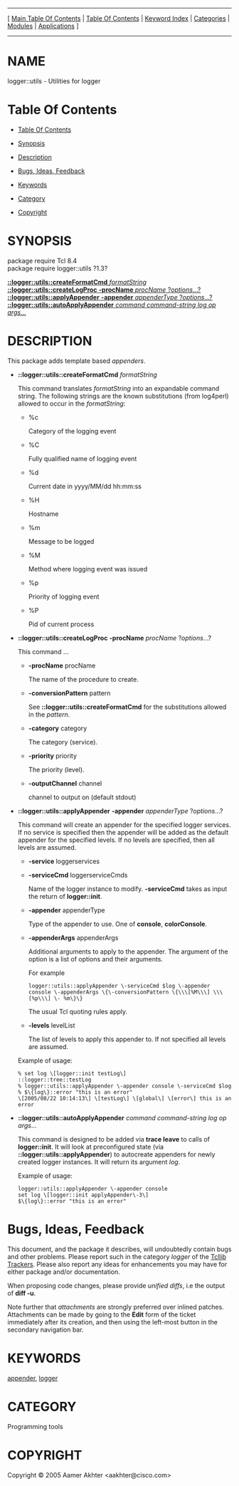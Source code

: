 
[//000000001]: # (logger::utils \- Object Oriented logging facility)
[//000000002]: # (Generated from file 'loggerUtils\.man' by tcllib/doctools with format 'markdown')
[//000000003]: # (Copyright &copy; 2005 Aamer Akhter <aakhter@cisco\.com>)
[//000000004]: # (logger::utils\(n\) 1\.3 tcllib "Object Oriented logging facility")

<hr> [ <a href="../../../../toc.md">Main Table Of Contents</a> &#124; <a
href="../../../toc.md">Table Of Contents</a> &#124; <a
href="../../../../index.md">Keyword Index</a> &#124; <a
href="../../../../toc0.md">Categories</a> &#124; <a
href="../../../../toc1.md">Modules</a> &#124; <a
href="../../../../toc2.md">Applications</a> ] <hr>

# NAME

logger::utils \- Utilities for logger

# <a name='toc'></a>Table Of Contents

  - [Table Of Contents](#toc)

  - [Synopsis](#synopsis)

  - [Description](#section1)

  - [Bugs, Ideas, Feedback](#section2)

  - [Keywords](#keywords)

  - [Category](#category)

  - [Copyright](#copyright)

# <a name='synopsis'></a>SYNOPSIS

package require Tcl 8\.4  
package require logger::utils ?1\.3?  

[__::logger::utils::createFormatCmd__ *formatString*](#1)  
[__::logger::utils::createLogProc__ __\-procName__ *procName* ?*options*\.\.\.?](#2)  
[__::logger::utils::applyAppender__ __\-appender__ *appenderType* ?*options*\.\.\.?](#3)  
[__::logger::utils::autoApplyAppender__ *command* *command\-string* *log* *op* *args*\.\.\.](#4)  

# <a name='description'></a>DESCRIPTION

This package adds template based *appenders*\.

  - <a name='1'></a>__::logger::utils::createFormatCmd__ *formatString*

    This command translates *formatString* into an expandable command string\.
    The following strings are the known substitutions \(from log4perl\) allowed to
    occur in the *formatString*:

      * %c

        Category of the logging event

      * %C

        Fully qualified name of logging event

      * %d

        Current date in yyyy/MM/dd hh:mm:ss

      * %H

        Hostname

      * %m

        Message to be logged

      * %M

        Method where logging event was issued

      * %p

        Priority of logging event

      * %P

        Pid of current process

  - <a name='2'></a>__::logger::utils::createLogProc__ __\-procName__ *procName* ?*options*\.\.\.?

    This command \.\.\.

      * __\-procName__ procName

        The name of the procedure to create\.

      * __\-conversionPattern__ pattern

        See __::logger::utils::createFormatCmd__ for the substitutions
        allowed in the *pattern*\.

      * __\-category__ category

        The category \(service\)\.

      * __\-priority__ priority

        The priority \(level\)\.

      * __\-outputChannel__ channel

        channel to output on \(default stdout\)

  - <a name='3'></a>__::logger::utils::applyAppender__ __\-appender__ *appenderType* ?*options*\.\.\.?

    This command will create an appender for the specified logger services\. If
    no service is specified then the appender will be added as the default
    appender for the specified levels\. If no levels are specified, then all
    levels are assumed\.

      * __\-service__ loggerservices

      * __\-serviceCmd__ loggerserviceCmds

        Name of the logger instance to modify\. __\-serviceCmd__ takes as
        input the return of __logger::init__\.

      * __\-appender__ appenderType

        Type of the appender to use\. One of __console__,
        __colorConsole__\.

      * __\-appenderArgs__ appenderArgs

        Additional arguments to apply to the appender\. The argument of the
        option is a list of options and their arguments\.

        For example

            logger::utils::applyAppender \-serviceCmd $log \-appender console \-appenderArgs \{\-conversionPattern \{\\\[%M\\\] \\\[%p\\\] \- %m\}\}

        The usual Tcl quoting rules apply\.

      * __\-levels__ levelList

        The list of levels to apply this appender to\. If not specified all
        levels are assumed\.

    Example of usage:

        % set log \[logger::init testLog\]
        ::logger::tree::testLog
        % logger::utils::applyAppender \-appender console \-serviceCmd $log
        % $\{log\}::error "this is an error"
        \[2005/08/22 10:14:13\] \[testLog\] \[global\] \[error\] this is an error

  - <a name='4'></a>__::logger::utils::autoApplyAppender__ *command* *command\-string* *log* *op* *args*\.\.\.

    This command is designed to be added via __trace leave__ to calls of
    __logger::init__\. It will look at preconfigured state \(via
    __::logger::utils::applyAppender__\) to autocreate appenders for newly
    created logger instances\. It will return its argument *log*\.

    Example of usage:

        logger::utils::applyAppender \-appender console
        set log \[logger::init applyAppender\-3\]
        $\{log\}::error "this is an error"

# <a name='section2'></a>Bugs, Ideas, Feedback

This document, and the package it describes, will undoubtedly contain bugs and
other problems\. Please report such in the category *logger* of the [Tcllib
Trackers](http://core\.tcl\.tk/tcllib/reportlist)\. Please also report any ideas
for enhancements you may have for either package and/or documentation\.

When proposing code changes, please provide *unified diffs*, i\.e the output of
__diff \-u__\.

Note further that *attachments* are strongly preferred over inlined patches\.
Attachments can be made by going to the __Edit__ form of the ticket
immediately after its creation, and then using the left\-most button in the
secondary navigation bar\.

# <a name='keywords'></a>KEYWORDS

[appender](\.\./\.\./\.\./\.\./index\.md\#appender),
[logger](\.\./\.\./\.\./\.\./index\.md\#logger)

# <a name='category'></a>CATEGORY

Programming tools

# <a name='copyright'></a>COPYRIGHT

Copyright &copy; 2005 Aamer Akhter <aakhter@cisco\.com>
